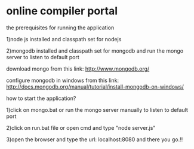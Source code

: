online compiler portal
=========
the prerequisites for running the application

1)node js installed and classpath set for nodejs

2)mongodb installed and classpath set for mongodb and run the mongo server to listen to default port

download mongo from this link: http://www.mongodb.org/ 

configure mongodb in windows from this link: http://docs.mongodb.org/manual/tutorial/install-mongodb-on-windows/



how to start the application?

1)click on mongo.bat or run the mongo server manually to listen to default port

2)click on run.bat file or open cmd and type "node server.js"

3)open the browser and type the url: localhost:8080 and there you go.!!
